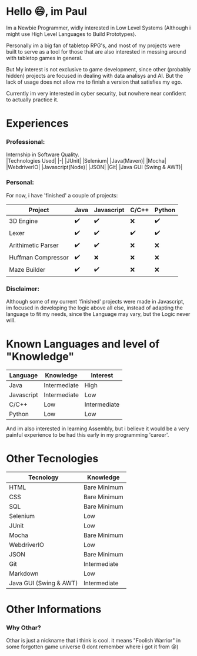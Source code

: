 # Hello 😄, im Paul
Im a Newbie Programmer, widly interested in Low Level Systems (Although i might use High Level Languages to Build Prototypes).

Personally im a big fan of tabletop RPG's, and most of my projects were built to serve as a tool for those that are also interested in messing around with tabletop games in general.

But My interest is not exclusive to game development, since other (probably hidden) projects are focused in dealing with data analisys and AI. But the lack of usage does not allow me to finish a version that satisfies my ego.

Currently im very interested in cyber security, but nowhere near confident to actually practice it.

# Experiences

### Professional:
Internship in Software Quality.<br>
|Technologies Used|
|-|
|JUnit|
|Selenium|
|Java(Maven)|
|Mocha|
|WebdriverIO|
|Javascript(Node)|
|JSON|
|Git|
|Java GUI (Swing & AWT)|

### Personal:
For now, i have 'finished' a couple of projects:

|Project|Java|Javascript|C/C++|Python|
|-------|-|-|-|-|
|3D Engine|✔️|✔️|❌|✔️|
|Lexer|✔️|✔️|✔️|✔️|
|Arithimetic Parser|✔️|✔️|❌|❌|
|Huffman Compressor|✔️|❌|❌|❌|
|Maze Builder|✔️|✔️|❌|❌|

### Disclaimer:
Although some of my current 'finished' projects were made in Javascript, im focused in developing the logic above all else, instead of adapting the language to fit my needs, since the Language may vary, but the Logic never will.

# Known Languages and level of "Knowledge"
|Language|Knowledge|Interest|
|-|-|-|
|Java|Intermediate|High|
|Javascript|Intermediate|Low|
|C/C++|Low|Intermediate|
|Python|Low|Low|

And im also interested in learning Assembly, but i believe it would be a very painful experience to be had this early in my programming 'career'.

# Other Tecnologies
|Tecnology|Knowledge|
|-|-|
|HTML|Bare Minimum|
|CSS|Bare Minimum|
|SQL|Bare Minimum|
|Selenium|Low|
|JUnit|Low|
|Mocha|Bare Minimum|
|WebdriverIO|Low|
|JSON|Bare Minimum|
|Git|Intermediate|
|Markdown|Low|
|Java GUI (Swing & AWT)|Intermediate|

# Other Informations
### Why Othar?
Othar is just a nickname that i think is cool. it means "Foolish Warrior" in some forgotten game universe (I dont remember where i got it from 😢)

<!--
**PaulOthar/PaulOthar** is a ✨ _special_ ✨ repository because its `README.md` (this file) appears on your GitHub profile.

Here are some ideas to get you started:

- 🔭 I’m currently working on ...
- 🌱 I’m currently learning ...
- 👯 I’m looking to collaborate on ...
- 🤔 I’m looking for help with ...
- 💬 Ask me about ...
- 📫 How to reach me: ...
- 😄 Pronouns: ...
- ⚡ Fun fact: ...
-->
